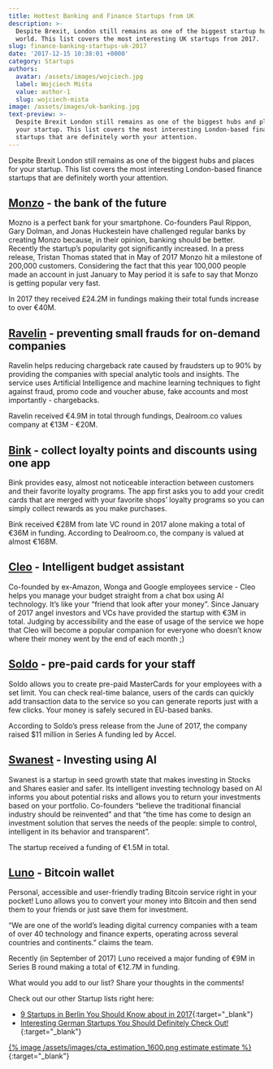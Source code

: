 ```yaml
---
title: Hottest Banking and Finance Startups from UK
description: >-
  Despite Brexit, London still remains as one of the biggest startup hubs in the
  world. This list covers the most interesting UK startups from 2017.
slug: finance-banking-startups-uk-2017
date: '2017-12-15 10:38:01 +0000'
category: Startups
authors:
  avatar: /assets/images/wojciech.jpg
  label: Wojciech Miśta
  value: author-1
  slug: wojciech-mista
image: /assets/images/uk-banking.jpg
text-preview: >-
  Despite Brexit London still remains as one of the biggest hubs and places for
  your startup. This list covers the most interesting London-based finance
  startups that are definitely worth your attention.
---
```




Despite Brexit London still remains as one of the biggest hubs and places for your startup. This list covers the most interesting London-based finance startups that are definitely worth your attention.


## [Monzo](https://monzo.com/) - the bank of the future

Mozno is a perfect bank for your smartphone. Co-founders Paul Rippon, Gary Dolman, and Jonas Huckestein have challenged regular banks by creating Monzo because, in their opinion, banking should be better. Recently the startup’s popularity got significantly increased. In a press release, Tristan Thomas stated that in May of 2017 Monzo hit a milestone of 200,000 customers. Considering the fact that this year 100,000 people made an account in just January to May period it is safe to say that Monzo is getting popular very fast.

In 2017 they received £24.2M in fundings making their total funds increase to over €40M.


## [Ravelin](https://www.ravelin.com/) - preventing small frauds for on-demand companies

Ravelin helps reducing chargeback rate caused by fraudsters up to 90% by providing the companies with special analytic tools and insights. The service uses Artificial Intelligence and machine learning techniques to fight against fraud, promo code and voucher abuse, fake accounts and most importantly - chargebacks.

Ravelin received €4.9M in total through fundings, Dealroom.co values company at €13M - €20M.


## [Bink](http://www.bink.com/) - collect loyalty points and discounts using one app

Bink provides easy, almost not noticeable interaction between customers and their favorite loyalty programs. The app first asks you to add your credit cards that are merged with your favorite shops’ loyalty programs so you can simply collect rewards as you make purchases.

Bink received €28M from late VC round in 2017 alone making a total of €36M in funding. According to Dealroom.co, the company is valued at almost €168M.


## [Cleo](https://meetcleo.com/) - Intelligent budget assistant

Co-founded by ex-Amazon, Wonga and Google employees service - Cleo helps you manage your budget straight from a chat box using AI technology. It’s like your “friend that look after your money”. Since January of 2017 angel investors and VCs have provided the startup with €3M in total. Judging by accessibility and the ease of usage of the service we hope that Cleo will become a popular companion for everyone who doesn’t know where their money went by the end of each month ;)


## [Soldo](https://business.soldo.com/en-eu/b/business/) - pre-paid cards for your staff

Soldo allows you to create pre-paid MasterCards for your employees with a set limit. You can check real-time balance, users of the cards can quickly add transaction data to the service so you can generate reports just with a few clicks. Your money is safely secured in EU-based banks.

According to Soldo’s press release from the June of 2017, the company raised $11 million in Series A funding led by Accel.


## [Swanest](https://swanest.com/) - Investing using AI

Swanest is a startup in seed growth state that makes investing in Stocks and Shares easier and safer. Its intelligent investing technology based on AI informs you about potential risks and allows you to return your investments based on your portfolio. Co-founders “believe the traditional financial industry should be reinvented” and that “the time has come to design an investment solution that serves the needs of the people: simple to control, intelligent in its behavior and transparent”.

The startup received a funding of €1.5M in total.


## [Luno](https://www.luno.com/) - Bitcoin wallet

Personal, accessible and user-friendly trading Bitcoin service right in your pocket! Luno allows you to convert your money into Bitcoin and then send them to your friends or just save them for investment.

“We are one of the world’s leading digital currency companies with a team of over 40 technology and finance experts, operating across several countries and continents.” claims the team.

Recently (in September of 2017) Luno received a major funding of €9M in Series B round making a total of €12.7M in funding.


What would you add to our list? Share your thoughts in the comments!

Check out our other Startup lists right here:
- [9 Startups in Berlin You Should Know about in 2017](https://naturaily.com/blog/berlin-startups-2017){:target="_blank"}
- [Interesting German Startups You Should Definitely Check Out!](https://naturaily.com/blog/interesting-german-startups){:target="_blank"}

[{% image /assets/images/cta_estimation_1600.png estimate estimate %}](https://naturaily.com/get-an-estimate){:target="_blank"}
